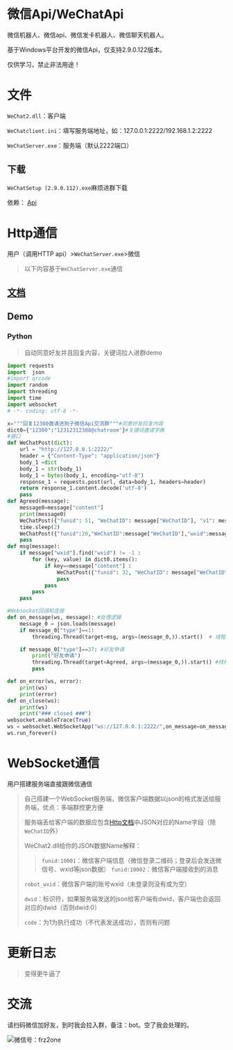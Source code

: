 # 微信Api/WeChatApi

微信机器人、微信api、微信发卡机器人、微信聊天机器人。

基于Windows平台开发的微信Api，仅支持2.9.0.122版本。

仅供学习，禁止非法用途！

# 文件

`WeChat2.dll`：客户端

`WeChatclient.ini`：填写服务端地址，如：127.0.0.1:2222/192.168.1.2:2222

`WeChatServer.exe`：服务端（默认2222端口）

## 下载

`WeChatSetup (2.9.0.112).exe`麻烦进群下载

依赖： [Api](https://github.com/FRz2one/WeChatApi/blob/master/Api.rar)

# Http通信

用户（调用HTTP api）>`WeChatServer.exe`>微信

> 以下内容基于`WeChatServer.exe`通信
## [文档](http://htmlpreview.github.io/?https://github.com/FRz2one/WeChatApi/blob/master/WeChatAPI.html)

## Demo

### Python

> 自动同意好友并且回复内容，关键词拉人进群demo

```python
import requests
import  json
#import qrcode
import random
import threading
import time
import websocket
# -*- coding: utf-8 -*-

x="""回复12300邀请进狗子微信Api交流群"""#同意好友回复内容
dict0={"12300":"12312312388@chatroom"}#关键词邀请字典
#接口
def WeChatPost(dict):
    url = "http://127.0.0.1:2222/"
    header = {"Content-Type": "application/json"}
    body_1 =dict
    body_1 = str(body_1)
    body_1 = bytes(body_1, encoding="utf-8")
    response_1 = requests.post(url, data=body_1, headers=header)
    return response_1.content.decode('utf-8')
    pass
def Agreed(message):
    message0=message["content"]
    print(message0)
    WeChatPost({"funid": 51, "WeChatID": message["WeChatID"], "v1": message0[message0.find("encryptusername=") + 17:message0.find("fromnickname") - 2],"v4": message0[message0.find("ticket=") + 8:message0.find("opcode=") - 2]})
    time.sleep(2)
    WeChatPost({"funid":20,"WeChatID":message["WeChatID"],"wxid":message0[message0.find("fromusername") + 14:message0.find("fromusername") + 33],"content":x}) #发送同意好友回复
    pass
def msg(message):
    if message["wxid"].find("wxid") != -1 :
        for (key, value) in dict0.items():
            if key==message["content"] :
                WeChatPost({"funid": 32, "WeChatID": message["WeChatID"], "wxid": value,"wxidlist": [message["wxid"]]})
                pass
            pass
        pass
    pass

#Websocket回调和连接
def on_message(ws, message): #处理逻辑
    message_0 = json.loads(message)
    if message_0["type"]==1:
        threading.Thread(target=msg, args=(message_0,)).start()  # 线程执行消息处理函数

    if message_0["type"]==37: #好友申请
        print("好友申请")
        threading.Thread(target=Agreed, args=(message_0,)).start() #线程执行同意好友并回复消息函数
        pass

def on_error(ws, error):
    print(ws)
    print(error)
def on_close(ws):
    print(ws)
    print("### closed ###")
websocket.enableTrace(True)
ws = websocket.WebSocketApp("ws://127.0.0.1:2222/",on_message=on_message,on_error=on_error,on_close=on_close)
ws.run_forever()
```
# WebSocket通信

用户搭建服务端直接跟微信通信

> 自己搭建一个WebSocket服务端，微信客户端数据以json的格式发送给服务端，优点：多端群控更方便
>
> 服务端丢给客户端的数据应包含[Http文档](https://frz2one.github.io/Api.html)中JSON对应的Name字段（除`WeChatID`外）
>
> WeChat2.dll给你的JSON数据Name解释：
>
> > `funid:10001`：微信客户端信息（微信登录二维码；登录后会发送微信号、wxid等json数据）
> > `funid:10002`：微信客户端接收到的消息
>
> `robot_wxid`：微信客户端的账号wxid（未登录则没有或为空）
>
> `dwid`：标识符，如果服务端发送的json给客户端有dwid，客户端也会返回对应的dwid（否则dwid:0）
>
> `code`：为1为执行成功（不代表发送成功），否则有问题
# 更新日志

> 变得更牛逼了

# 交流

请扫码微信加好友，到时我会拉入群，备注：bot。空了我会处理的。

![微信号：frz2one](https://cdn.jsdelivr.net/gh//FRz2one/WeChatApi/qrcode.png)





